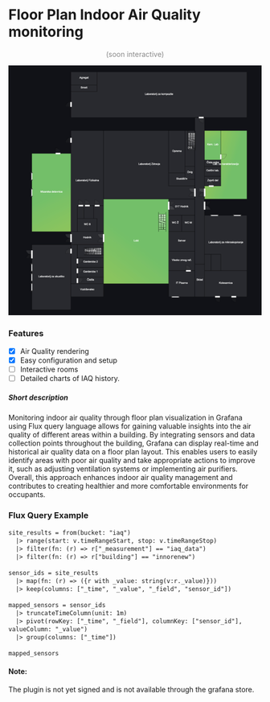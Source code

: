 # Floor Plan Indoor Air Quality monitoring
<p style="text-align:center; opacity: 0.5">(soon interactive)</p>

![img.png](img.png)

### Features
- [x] Air Quality rendering
- [x] Easy configuration and setup
- [ ] Interactive rooms
- [ ] Detailed charts of IAQ history.

##### Short description
Monitoring indoor air quality through floor plan visualization in Grafana using Flux query language allows for gaining valuable insights into the air quality of different areas within a building. 
By integrating sensors and data collection points throughout the building, Grafana can display real-time and historical air quality data on a floor plan layout. 
This enables users to easily identify areas with poor air quality and take appropriate actions to improve it, such as adjusting ventilation systems or implementing air purifiers. Overall, this approach enhances indoor air quality management and contributes to creating healthier and more comfortable environments for occupants.

### Flux Query Example
```flux
site_results = from(bucket: "iaq")
  |> range(start: v.timeRangeStart, stop: v.timeRangeStop)
  |> filter(fn: (r) => r["_measurement"] == "iaq_data")
  |> filter(fn: (r) => r["building"] == "innorenew")

sensor_ids = site_results 
  |> map(fn: (r) => ({r with _value: string(v:r._value)}))
  |> keep(columns: ["_time", "_value", "_field", "sensor_id"])

mapped_sensors = sensor_ids
  |> truncateTimeColumn(unit: 1m)
  |> pivot(rowKey: ["_time", "_field"], columnKey: ["sensor_id"], valueColumn: "_value")
  |> group(columns: ["_time"])

mapped_sensors
```

#### Note:
The plugin is not yet signed and is not available through the grafana store.